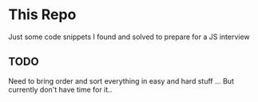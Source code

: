 # This Repo
Just some code snippets I found and solved to prepare for a JS interview

## TODO
Need to bring order and sort everything in easy and hard stuff ...
But currently don't have time for it..